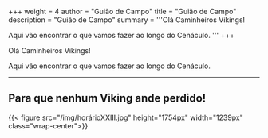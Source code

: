 +++
weight = 4
author = "Guião de Campo"
title = "Guião de Campo" 
description = "Guião de Campo" 
summary = '''Olá Caminheiros Vikings!

Aqui vão encontrar o que vamos fazer ao longo do Cenáculo.
'''
+++

Olá Caminheiros Vikings!

Aqui vão encontrar o que vamos fazer ao longo do Cenáculo.

---
<!--more-->

## Para que nenhum Viking ande perdido!


{{< figure src="/img/horárioXXIII.jpg" height="1754px" width="1239px" class="wrap-center">}}
